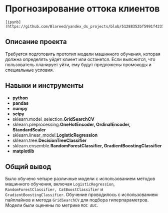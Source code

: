 # Прогнозирование оттока клиентов

    [ipynb](https://github.com/Blareed/yandex_ds_projects/blob/51288352bf5991f423711ce479270b48fc8ec4d3/yandex_final_project/%D0%B8%D1%82%D0%BE%D0%B3%D0%BE%D0%B2%D1%8B%D0%B9%20%D0%BF%D1%80%D0%BE%D0%B5%D0%BA%D1%82%20yandex.ipynb)

## Описание проекта

Требуется подготовить прототип модели машинного обучения, которая должна определять уйдет клиент или останется. Если выяснится, что пользователь планирует уйти, ему будут предложены промокоды и специальные условия.




## Навыки и инструменты

- **python**
- **pandas**
- **numpy**
- **scipy**
- sklearn.model_selection.**GridSearchCV**
- sklearn.preprocessing.**OneHotEncoder, OrdinalEncoder, StandardScaler**
- sklearn.linear_model.**LogisticRegression**
- sklearn.tree.**DecisionTreeClassifier**
- sklearn.ensemble.**RandomForestClassifier, GradientBoostingClassifier**
- **matplotlib**

## 

## Общий вывод

Было обучено четыре различные модели с использованием методов машинного обучения, включая `LogisticRegression`, `RandomForestClassifier, CatBoostClassifier` и `GradientBoostingClassifier`. Обучение проводилось с использованием пайплайнов и метода `GridSearchCV` для подбора гиперпараметров. Модели были оценены по метрике `ROC AUC`.